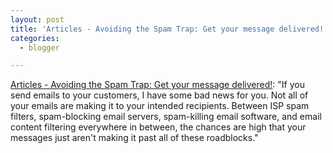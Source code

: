 ```yaml
---
layout: post
title: 'Articles - Avoiding the Spam Trap: Get your message delivered!'
categories:
  - blogger

---
```


[Articles - Avoiding the Spam Trap: Get your message delivered!](http://www.envisionsoftware.com/articles/Avoid_The_Spam_Trap_RSS.html): "If you send emails to your customers, I have some bad news for you. Not all of your emails are making it to your intended recipients. Between ISP spam filters, spam-blocking email servers, spam-killing email software, and email content filtering everywhere in between, the chances are high that your messages just aren't making it past all of these roadblocks."
